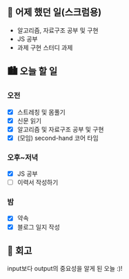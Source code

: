 ## 🌃 어제 했던 일(스크럼용)

- 알고리즘, 자료구조 공부 및 구현
- JS 공부
- 과제 구현 스터디 과제

## 🏙️ 오늘 할 일

### 오전

- [x] 스트레칭 및 몸풀기
- [x] 신문 읽기
- [x] 알고리즘 및 자료구조 공부 및 구현
- [x] (모임) second-hand 코어 타임

### 오후~저녁

- [x] JS 공부
- [ ] 이력서 작성하기

### 밤

- [x] 약속
- [x] 블로그 일지 작성

## 🌆 회고

input보다 output의 중요성을 알게 된 오늘 :)!
